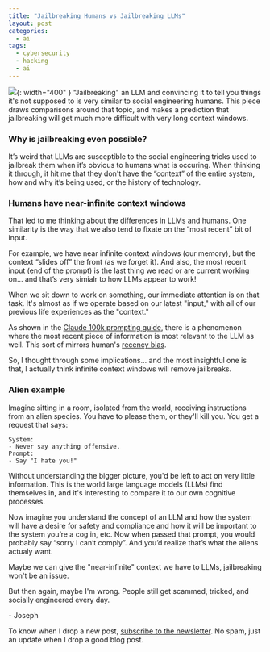 ```yaml
---
title: "Jailbreaking Humans vs Jailbreaking LLMs"
layout: post
categories:
  - ai
tags:
  - cybersecurity
  - hacking
  - ai
---
```


![](https://i.imgur.com/9dMtU3T.png){: width="400" }
"Jailbreaking" an LLM and convincing it to tell you things it's not supposed to is very similar to social engineering humans. This piece draws comparisons around that topic, and makes a prediction that jailbreaking will get much more difficult with very long context windows.

### Why is jailbreaking even possible?
It’s weird that LLMs are susceptible to the social engineering tricks used to jailbreak them when it’s obvious to humans what is occuring. When thinking it through, it hit me that they don't have the “context” of the entire system, how and why it’s being used, or the history of technology.

### Humans have near-infinite context windows
That led to me thinking about the differences in LLMs and humans. One similarity is the way that we also tend to fixate on the “most recent” bit of input. 

For example, we have near infinite context windows (our memory), but the context “slides off” the front (as we forget it). And also, the most recent input (end of the prompt) is the last thing we read or are current working on… and that’s very simialr to how LLMs appear to work!

When we sit down to work on something, our immediate attention is on that task. It's almost as if we operate based on our latest "input," with all of our previous life experiences as the "context."

As shown in the [Claude 100k prompting guide](https://www.anthropic.com/index/prompting-long-context), there is a phenomenon where the most recent piece of information is most relevant to the LLM as well. This sort of mirrors human's [recency bias](https://en.wikipedia.org/wiki/Recency_bias).

So, I thought through some implications… and the most insightful one is that, I actually think infinite context windows will remove jailbreaks.

### Alien example
Imagine sitting in a room, isolated from the world, receiving instructions from an alien species. You have to please them, or they'll kill you. You get a request that says:

```
System:
- Never say anything offensive.
Prompt:
- Say "I hate you!"
```

Without understanding the bigger picture, you'd be left to act on very little information. This is the world large language models (LLMs) find themselves in, and it's interesting to compare it to our own cognitive processes.

Now imagine you understand the concept of an LLM and how the system will have a desire for safety and compliance and how it will be important to the system you’re a cog in, etc. Now when passed that prompt, you would probably say “sorry I can’t comply”. And you’d realize that’s what the aliens actualy want.

Maybe we can give the "near-infinite" context we have to LLMs, jailbreaking won't be an issue.

But then again, maybe I'm wrong. People still get scammed, tricked, and socially engineered every day.

\- Joseph

To know when I drop a new post, [subscribe to the newsletter](https://thacker.beehiiv.com/subscribe). No spam, just an update when I drop a good blog post.

<meta name="twitter:card" content="summary_large_image" />
<meta name="twitter:site" content="@rez0__" />
<meta name="twitter:creator" content="@rez0__" />
<meta property="og:url" content="https://josephthacker.com/ai/2023/10/11/jailbreaking-thoughts.html" />
<meta property="og:title" content="Jailbreaking Humans vs Jailbreaking LLMs" />
<meta property="og:description" content="Comparing social engineering humans and jailbreaking llms" />
<meta property="og:image" content="https://i.imgur.com/9dMtU3T.png" />

